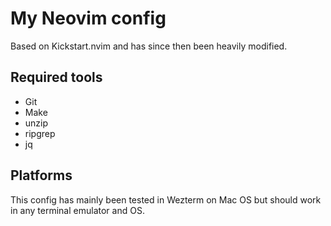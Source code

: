 # My Neovim config

Based on Kickstart.nvim and has since then been heavily modified.

## Required tools

- Git
- Make
- unzip
- ripgrep
- jq

## Platforms

This config has mainly been tested in Wezterm on Mac OS but should work in any terminal emulator and OS.
